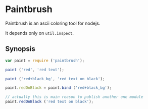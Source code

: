 Paintbrush
==========

Paintbrush is an ascii coloring tool for nodejs.

It depends only on `util.inspect`.

Synopsis
--------

```javascript
var paint = require ('paintbrush');

paint ('red', 'red text');

paint ('red+black_bg', 'red text on black');

paint.redOnBlack = paint.bind ('red+black_bg');

// actually this is main reason to publish another one module
paint.redOnBlack ('red text on black');


```
